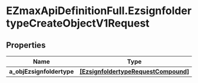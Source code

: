 # EZmaxApiDefinitionFull.EzsignfoldertypeCreateObjectV1Request

## Properties

Name | Type | Description | Notes
------------ | ------------- | ------------- | -------------
**a_objEzsignfoldertype** | [**[EzsignfoldertypeRequestCompound]**](EzsignfoldertypeRequestCompound.md) |  | 


